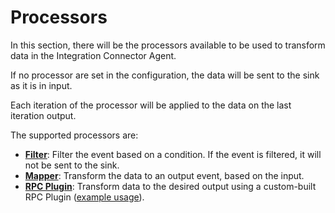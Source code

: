 # Processors

In this section, there will be the processors available to be used to transform data
in the Integration Connector Agent.

If no processor are set in the configuration, the data will be sent to the sink as it is in input.

Each iteration of the processor will be applied to the data on the last iteration output.

The supported processors are:

- [**Filter**](./15_filter.md): Filter the event based on a condition. If the event is filtered,
it will not be sent to the sink.
- [**Mapper**](./20_mapper.md): Transform the data to an output event, based on the input.
- [**RPC Plugin**](./30_rpc_plugin.md): Transform data to the desired output using a custom-built RPC Plugin ([example usage]([../../examples/rpc-processor-plugin/plugin.go](https://github.com/mia-platform/integration-connector-agent/blob/main/examples/rpc-processor-plugin/plugin.go))).
